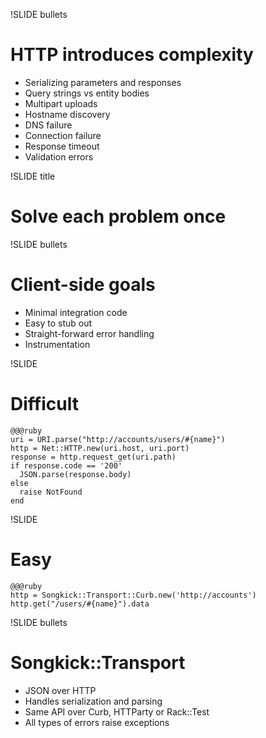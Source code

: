 !SLIDE bullets
# HTTP introduces complexity
* Serializing parameters and responses
* Query strings vs entity bodies
* Multipart uploads
* Hostname discovery
* DNS failure
* Connection failure
* Response timeout
* Validation errors


!SLIDE title
# Solve each problem once


!SLIDE bullets
# Client-side goals
* Minimal integration code
* Easy to stub out
* Straight-forward error handling
* Instrumentation


!SLIDE
# Difficult

    @@@ruby
    uri = URI.parse("http://accounts/users/#{name}")
    http = Net::HTTP.new(uri.host, uri.port)
    response = http.request_get(uri.path)
    if response.code == '200'
      JSON.parse(response.body)
    else
      raise NotFound
    end


!SLIDE
# Easy

    @@@ruby
    http = Songkick::Transport::Curb.new('http://accounts')
    http.get("/users/#{name}").data


!SLIDE bullets
# Songkick::Transport
* JSON over HTTP
* Handles serialization and parsing
* Same API over Curb, HTTParty or Rack::Test
* All types of errors raise exceptions

